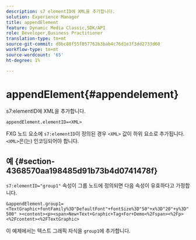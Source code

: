 ```yaml
---
description: s7 elementID에 XML을 추가합니다.
solution: Experience Manager
title: appendElement
feature: Dynamic Media Classic,SDK/API
role: Developer,Business Practitioner
translation-type: tm+mt
source-git-commit: d0bc88f55f857762b3bab4c76d1e3f3dd2733d60
workflow-type: tm+mt
source-wordcount: '65'
ht-degree: 1%

---
```



# appendElement{#appendelement}

s7:elementID에 XML을 추가합니다.

`appendElement.elementID=<XML>`

FXG 노드 요소에 `s7:elementID`이 정의된 경우 `<XML>` 값이 하위 요소로 추가됩니다. `<XML>`은(는) 인코딩되어야 합니다.

## 예 {#section-4368570aa198485d91b73b4d0741478f}

`s7:elementID="group1"` 속성이 그룹 노드에 정의되면 다음 속성이 유효하다고 가정합니다.

`&appendElement.group1=<TextGraphic+fontFamily%3D"DefaultFont"+fontSize%3D"50"+x%3D"20"+y%3D"500" ><content><p><span>New+Text+Graphic+Tag+For+Demo<%2Fspan><%2Fp><%2Fcontent><%2FTextGraphic>`

이 예제에서는 텍스트 그래픽 자식을 `group1`에 추가합니다.
